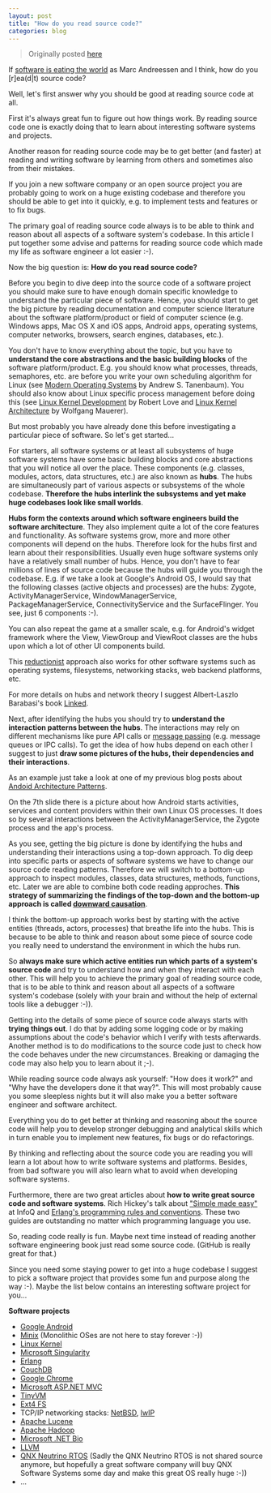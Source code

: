 ```yaml
---
layout: post
title: "How do you read source code?"
categories: blog
---
```


>Originally posted [here](http://himmele.blogspot.com/2012/01/how-do-you-read-source-code.html)

If [software is eating the world](http://online.wsj.com/article/SB10001424053111903480904576512250915629460.html) as Marc Andreessen and I think, how do you [r]ea(d\|t) source code?

Well, let's first answer why you should be good at reading source code at all.

First it's always great fun to figure out how things work. By reading source code one is exactly doing that to learn about interesting software systems and projects.

Another reason for reading source code may be to get better (and faster) at reading and writing software by learning from others and sometimes also from their mistakes.

If you join a new software company or an open source project you are probably going to work on a huge existing codebase and therefore you should be able to get into it quickly, e.g. to implement tests and features or to fix bugs.

The primary goal of reading source code always is to be able to think and reason about all aspects of a software system's codebase. In this article I put together some advise and patterns for reading source code which made my life as software engineer a lot easier :-).

Now the big question is: **How do you read source code?**

Before you begin to dive deep into the source code of a software project you should make sure to have enough domain specific knowledge to understand the particular piece of software. Hence, you should start to get the big picture by reading documentation and computer science literature about the software platform/product or field of computer science (e.g. Windows apps, Mac OS X and iOS apps, Android apps, operating systems, computer networks, browsers, search engines, databases, etc.).

You don't have to know everything about the topic, but you have to **understand the core abstractions and the basic building blocks** of the software platform/product. E.g. you should know what processes, threads, semaphores, etc. are before you write your own scheduling algorithm for Linux (see [Modern Operating Systems](http://www.amazon.com/Modern-Operating-Systems-Andrew-Tanenbaum/dp/0136006639/ref=sr_1_1?ie=UTF8&amp;qid=1323008055&amp;sr=8-1) by Andrew S. Tanenbaum). You should also know about Linux specific process management before doing this (see [Linux Kernel Development](http://www.amazon.com/Linux-Kernel-Development-Robert-Love/dp/0672329468/ref=sr_1_1?s=books&amp;ie=UTF8&amp;qid=1323008100&amp;sr=1-1) by Robert Love and [Linux Kernel Architecture](http://www.amazon.com/Professional-Linux-Kernel-Architecture-Programmer/dp/0470343435/ref=sr_1_1?s=books&amp;ie=UTF8&amp;qid=1323008158&amp;sr=1-1) by Wolfgang Mauerer).

But most probably you have already done this before investigating a particular piece of software. So let's get started...

For starters, all software systems or at least all subsystems of huge software systems have some basic building blocks and core abstractions that you will notice all over the place. These components (e.g. classes, modules, actors, data structures, etc.) are also known as **hubs**. The hubs are simultaneously part of various aspects or subsystems of the whole codebase. **Therefore the hubs interlink the subsystems and yet make huge codebases look like small worlds**.

**Hubs form the contexts around which software engineers build the software architecture**. They also implement quite a lot of the core features and functionality. As software systems grow, more and more other components will depend on the hubs. Therefore look for the hubs first and learn about their responsibilities. Usually even huge software systems only have a relatively small number of hubs. Hence, you don't have to fear millions of lines of source code because the hubs will guide you through the codebase. E.g. if we take a look at Google's Android OS, I would say that the following classes (active objects and processes) are the hubs: Zygote, ActivityManagerService, WindowManagerService, PackageManagerService, ConnectivityService and the SurfaceFlinger. You see, just 6 components :-).

You can also repeat the game at a smaller scale, e.g. for Android's widget framework where the View, ViewGroup and ViewRoot classes are the hubs upon which a lot of other UI components build.

This [reductionist](http://en.wikipedia.org/wiki/Reductionism) approach also works for other software systems such as operating systems, filesystems, networking stacks, web backend platforms, etc.

For more details on hubs and network theory I suggest Albert-Laszlo Barabasi's book [Linked](http://www.amazon.com/Linked-Everything-Connected-Else-Means/dp/0452284392).

Next, after identifying the hubs you should try to **understand the interaction patterns between the hubs**. The interactions may rely on different mechanisms like pure API calls or [message passing](http://en.wikipedia.org/wiki/Message_passing) (e.g. message queues or IPC calls). To get the idea of how hubs depend on each other I suggest to just **draw some pictures of the hubs, their dependencies and their interactions**.

As an example just take a look at one of my previous blog posts about [Andoid Architecture Patterns](http://himmele.blogspot.com/2010/02/android-architecture-patterns.html).

On the 7th slide there is a picture about how Android starts activities, services and content providers within their own Linux OS processes. It does so by several interactions between the ActivityManagerService, the Zygote process and the app's process.

As you see, getting the big picture is done by identifying the hubs and understanding their interactions using a top-down approach. To dig deep into specific parts or aspects of software systems we have to change our source code reading patterns. Therefore we will switch to a bottom-up approach to inspect modules, classes, data structures, methods, functions, etc. Later we are able to combine both code reading approches. **This strategy of summarizing the findings of the top-down and the bottom-up approach is called [downward causation](http://pespmc1.vub.ac.be/DOWNCAUS.html)**.

<div>

</div>
I think the bottom-up approach works best by starting with the active entities (threads, actors, processes) that breathe life into the hubs. This is because to be able to think and reason about some piece of source code you really need to understand the environment in which the hubs run.

So **always make sure which active entities run which parts of a system's source code** and try to understand how and when they interact with each other. This will help you to achieve the primary goal of reading source code, that is to be able to think and reason about all aspects of a software system's codebase (solely with your brain and without the help of external tools like a debugger :-)).

Getting into the details of some piece of source code always starts with **trying things out**. I do that by adding some logging code or by making assumptions about the code's behavior which I verify with tests afterwards. Another method is to do modifications to the source code just to check how the code behaves under the new circumstances. Breaking or damaging the code may also help you to learn about it ;-).

While reading source code always ask yourself: "How does it work?" and "Why have the developers done it that way?". This will most probably cause you some sleepless nights but it will also make you a better software engineer and software architect.

Everything you do to get better at thinking and reasoning about the source code will help you to develop stronger debugging and analytical skills which in turn enable you to implement new features, fix bugs or do refactorings.

By thinking and reflecting about the source code you are reading you will learn a lot about how to write software systems and platforms. Besides, from bad software you will also learn what to avoid when developing software systems.

Furthermore, there are two great articles about **how to write great source code and software systems**. Rich Hickey's talk about ["Simple made easy"](http://www.infoq.com/presentations/Simple-Made-Easy) at InfoQ and [Erlang's programming rules and conventions](http://www.erlang.se/doc/programming_rules.shtml). These two guides are outstanding no matter which programming language you use.

So, reading code really is fun. Maybe next time instead of reading another software engineering book just read some source code. (GitHub is really great for that.)

Since you need some staying power to get into a huge codebase I suggest to pick a software project that provides some fun and purpose along the way :-). Maybe the list below contains an interesting software project for you...

**Software projects**

*   [Google Android](http://source.android.com/source/downloading.html)
*   [Minix](http://git.minix3.org/?p=minix.git;a=tree) (Monolithic OSes are not here to stay forever :-))
*   [Linux Kernel](http://www.kernel.org/)
*   [Microsoft Singularity](http://singularity.codeplex.com/releases/view/19428)
*   [Erlang](https://github.com/erlang/otp)
*   [CouchDB](https://github.com/apache/couchdb)
*   [Google Chrome](http://src.chromium.org/viewvc/chrome/)
*   [Microsoft ASP.NET MVC](http://aspnet.codeplex.com/SourceControl/changeset/view/72551)
*   [TinyVM](https://github.com/GenTiradentes/tinyvm)
*   [Ext4 FS](http://git.kernel.org/?p=linux/kernel/git/torvalds/linux.git;a=tree;f=fs/ext4;h=10fc5796018ce1f8611a94eb3801c33119b185f1;hb=HEAD)
*   TCP/IP networking stacks: [NetBSD](http://www.netbsd.org/), [lwIP](http://git.savannah.gnu.org/cgit/lwip.git/tree/)
*   [Apache Lucene](http://lucene.apache.org/java/docs/developer-resources.html#source)
*   [Apache Hadoop](http://hadoop.apache.org/mapreduce/version_control.html#Anonymous+Access+%28read-only%29)
*   [Microsoft .NET Bio](http://bio.codeplex.com/documentation)
*   [LLVM](http://llvm.org/)
*   [QNX Neutrino RTOS](http://www.qnx.com/developers/docs/6.4.1/neutrino/sys_arch/about.html) (Sadly the QNX Neutrino RTOS is not shared source anymore, but hopefully a great software company will buy QNX Software Systems some day and make this great OS really huge :-))
*   ...
